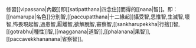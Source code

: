 修習[[vipassana|內觀]]即[[satipatthana|四念住]]而得的[[nana|智]]。即：[[namarupa|名色]]分別智,[[paccupatthana|十二緣起]]攝受智,思惟智,生滅智,壞智,怖畏現起智,過患智,厭離智,欲解脫智,審察智,[[sankharupekkha|行捨]]智,[[gotrabhu|種性]]智,[[magganana|道智]],[[phalanana|果智]],[[paccavekkhananana|省察智]]。